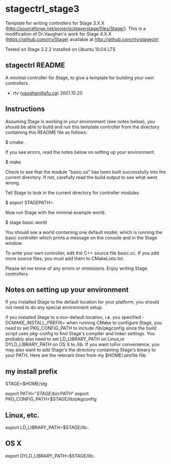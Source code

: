 stagectrl_stage3
================

Template for writing controllers for Stage 3.X.X (http://sourceforge.net/projects/playerstage/files/Stage/). This is a modification of Dr.Vaughan's work for Stage 4.X.X (https://github.com/rtv/Stage) available at http://github.com/rtv/stagectrl

Tested on Stage 3.2.2 installed on Ubuntu 10.04 LTS

stagectrl README
------------------------

A minimal controller for Stage, to give a template for building your own controllers.

 - rtv (vaughan@sfu.ca)  2001.10.20

Instructions
----------------

Assuming Stage is working in your environment (see notes below), you should be able to
build and run this template controller from the directory containing
this README file as follows:

$ cmake .

If you see errors, read the notes below on setting up your environment.

$ make

Check to see that the module "basic.so" has been built successfully
into the current directory. If not, carefully read the build output to
see what went wrong.

Tell Stage to look in the current directory for controller modules

$ export STAGEPATH=.

Now run Stage with the minimal example world.

$ stage basic.world

You should see a world containing one default model, which is running
the basic controller which prints a message on the console and in the
Stage window.

To write your own controller, edit the C++ source file basic.cc. If
you add more source files, you must add them to CMakeLists.txt.

Please let me know of any errors or ommisions. Enjoy writing Stage controllers.


Notes on setting up your environment
------------------------------------

If you installed Stage to the default location for your platform, you
should not need to do any special environment setup.

if you installed Stage to a non-default location, i.e. you specified
-DCMAKE_INSTALL_PREFIX=<stage install prefix> when running CMake to
configure Stage, you need to set PKG_CONFIG_PATH to include <stage
install prefix>/lib/pkgconfig since the build script uses pkg-config
to find Stage's compiler and linker settings. You probably also need
to set LD_LIBRARY_PATH on Linux,or DYLD_LIBRARY_PATH on OS X to <stage
install prefix>/lib. If you want toFor convenience, you may also want to add Stage's
the directory containing Stage's binary to your PATH. Here are the
relevant lines from my $HOME/.profile file:

my install prefix
-----------------
STAGE=$HOME/stg

export PATH="$STAGE/bin:$PATH"
export PKG_CONFIG_PATH=$STAGE/lib/pkgconfig

Linux, etc.
-----------
export LD_LIBRARY_PATH=$STAGE/lib:.

OS X
----
export DYLD_LIBRARY_PATH=$STAGE/lib:.
